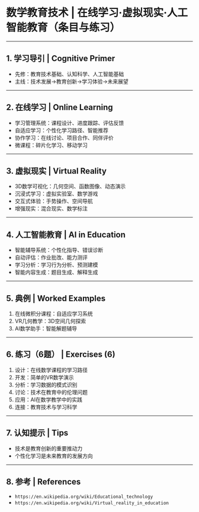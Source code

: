 # 数学教育技术 | 在线学习·虚拟现实·人工智能教育（条目与练习）

---

## 1. 学习导引 | Cognitive Primer

- 先修：教育技术基础、认知科学、人工智能基础
- 主线：技术发展→教育创新→学习体验→未来展望

---

## 2. 在线学习 | Online Learning

- 学习管理系统：课程设计、进度跟踪、评估反馈
- 自适应学习：个性化学习路径、智能推荐
- 协作学习：在线讨论、项目合作、同伴评价
- 微课程：碎片化学习、移动学习

---

## 3. 虚拟现实 | Virtual Reality

- 3D数学可视化：几何空间、函数图像、动态演示
- 沉浸式学习：虚拟实验室、数学游戏
- 交互式体验：手势操作、空间导航
- 增强现实：混合现实、数学标注

---

## 4. 人工智能教育 | AI in Education

- 智能辅导系统：个性化指导、错误诊断
- 自动评估：作业批改、能力测评
- 学习分析：学习行为分析、预测建模
- 智能内容生成：题目生成、解释生成

---

## 5. 典例 | Worked Examples

1) 在线微积分课程：自适应学习系统
2) VR几何教学：3D空间几何探索
3) AI数学助手：智能解题辅导

---

## 6. 练习（6题） | Exercises (6)

1) 设计：在线数学课程的学习路径
2) 开发：简单的VR数学演示
3) 分析：学习数据的模式识别
4) 讨论：技术在教育中的伦理问题
5) 应用：AI在数学教学中的实践
6) 连接：教育技术与学习科学

---

## 7. 认知提示 | Tips

- 技术是教育创新的重要推动力
- 个性化学习是未来教育的发展方向

---

## 8. 参考 | References

- `https://en.wikipedia.org/wiki/Educational_technology`
- `https://en.wikipedia.org/wiki/Virtual_reality_in_education`
